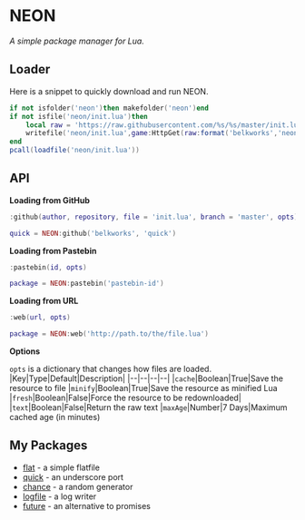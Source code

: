 
# NEON
*A simple package manager for Lua.*

## Loader
Here is a snippet to quickly download and run NEON.
```lua
if not isfolder('neon')then makefolder('neon')end
if not isfile('neon/init.lua')then
    local raw = 'https://raw.githubusercontent.com/%s/%s/master/init.lua'
    writefile('neon/init.lua',game:HttpGet(raw:format('belkworks','neon')))
end
pcall(loadfile('neon/init.lua'))
```
## API
**Loading from GitHub**
```lua
:github(author, repository, file = 'init.lua', branch = 'master', opts)
```
```lua
quick = NEON:github('belkworks', 'quick')
```

**Loading from Pastebin**
```lua
:pastebin(id, opts)
```
```lua
package = NEON:pastebin('pastebin-id')
```

**Loading from URL**
```lua
:web(url, opts)
```
```lua
package = NEON:web('http://path.to/the/file.lua')
```

**Options**

`opts` is a dictionary that changes how files are loaded.
|Key|Type|Default|Description|
|--|--|--|--|
|`cache`|Boolean|True|Save the resource to file
|`minify`|Boolean|True|Save the resource as minified Lua
|`fresh`|Boolean|False|Force the resource to be redownloaded|
|`text`|Boolean|False|Return the raw text
|`maxAge`|Number|7 Days|Maximum cached age (in minutes)

## My Packages
- [flat](https://github.com/Belkworks/flat) - a simple flatfile
- [quick](https://github.com/Belkworks/quick) - an underscore port
- [chance](https://github.com/Belkworks/chance) - a random generator
- [logfile](https://github.com/Belkworks/logfile) - a log writer
- [future](https://github.com/Belkworks/future) - an alternative to promises
